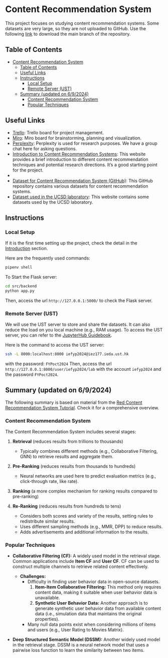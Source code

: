 # Content Recommendation System
This project focuses on studying content recommendation systems. Some datasets are very large, so they are not uploaded to GitHub. Use the following [link](https://github.com/tonyctyy/content-recommendation/archive/master.zip) to download the main branch of the repository.

## Table of Contents
- [Content Recommendation System](#content-recommendation-system)
  - [Table of Contents](#table-of-contents)
  - [Useful Links](#useful-links)
  - [Instructions](#instructions)
    - [Local Setup](#local-setup)
    - [Remote Server (UST)](#remote-server-ust)
  - [Summary (updated on 6/9/2024)](#summary-updated-on-692024)
    - [Content Recommendation System](#content-recommendation-system-1)
    - [Popular Techniques](#popular-techniques)

## Useful Links
- [Trello](https://trello.com/b/5JG6Hmrf/milestones-tasks): Trello board for project management.
- [Miro](https://miro.com/app/board/uXjVKgJsXMs=/): Miro board for brainstorming, planning and visualization.
- [Perplexity](https://www.perplexity.ai/collections/Content-Recommendation-FYP-r8AxwOpsSAyDXFh7Np00lg): Perplexity is used for research purposes. We have a group chat here for asking questions.
- [Introduction to Content Recommendation Systems](https://slogix.in/phd-research-topics-in-recommender-systems-based-on-deep-learning/): This website provides a brief introduction to different content recommendation techniques and potential research directions. It’s a good starting point for the project.
- 
- [Dataset for Content Recommendation System (GitHub)](https://github.com/RUCAIBox/RecSysDatasets): This GitHub repository contains various datasets for content recommendation systems.
- [Dataset used in the UCSD laboratory](https://cseweb.ucsd.edu/~jmcauley/datasets.html): This website contains some datasets used by the UCSD laboratory.

## Instructions
### Local Setup
If it is the first time setting up the project, check the detail in the [Introduction](#introduction) section.

Here are the frequently used commands:
  ```bash
  pipenv shell
  ```
To Start the Flask server:
  ```bash
  cd src/backend
  python app.py
  ```
Then, access the url `http://127.0.0.1:5000/` to check the Flask server.
  

### Remote Server (UST)
We will use the UST server to store and share the datasets. It can also reduce the load on you local machine (e.g., RAM usage). To access the UST server, you can refer to the [JupyterHub Guidebook](docs/jupyterhub_guidebook.md).

Here is the command to access the UST server:
  ```bash
  ssh -L 8000:localhost:8000 iefyp2024@iez177.ieda.ust.hk
  ```
  with the password: `FYPoct2024`
Then, access the url `http://127.0.0.1:8000/user/iefyp2024/lab` with the account `iefyp2024` and the password `FYPoct2024`.

## Summary (updated on 6/9/2024)
The following summary is based on material from the [Red Content Recommendation System Tutorial](logs/RedRS_tutorial/RedRS_tutorial.md). Check it for a comprehensive overview.

### Content Recommendation System
The Content Recommendation System includes several stages:
1. **Retrieval** (reduces results from trillions to thousands)
   - Typically combines different methods (e.g., Collaborative Filtering, GNN) to retrieve results and aggregate them.

2. **Pre-Ranking** (reduces results from thousands to hundreds)
   - Neural networks are used here to predict evaluation metrics (e.g., click-through rate, like rate).

3. **Ranking** (a more complex mechanism for ranking results compared to pre-ranking)

4. **Re-Ranking** (reduces results from hundreds to tens)
   - Considers both scores and variety of the results, setting rules to redistribute similar results.
   - Uses different sampling methods (e.g., MMR, DPP) to reduce results.
   - Adds advertisements and additional information to the results.

### Popular Techniques
- **Collaborative Filtering (CF):** A widely used model in the retrieval stage. Common applications include **Item CF** and **User CF**. CF can be used to construct multiple channels to retrieve related content effectively.
  - **Challenges:**
    - Difficulty in finding user behavior data in open-source datasets.
      1. **Item-Item Collaborative Filtering:** This method only requires content data, making it suitable when user behavior data is unavailable.
      2. **Synthetic User Behavior Data:** Another approach is to generate synthetic user behavior data from available content data (i.e., simulation data that maintains the original properties).
    - Many null data points exist when considering millions of items and users (e.g., User Rating to Movies Matrix).

- **Deep Structured Semantic Model (DSSM):** Another widely used model in the retrieval stage. DSSM is a neural network model that uses a pairwise loss function to learn the similarity between two items.